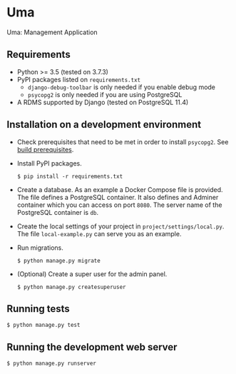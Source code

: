 # Uma

Uma: Management Application


## Requirements

- Python >= 3.5 (tested on 3.7.3)
- PyPI packages listed on `requirements.txt`
    - `django-debug-toolbar` is only needed if you enable debug mode
    - `psycopg2` is only needed if you are using PostgreSQL
- A RDMS supported by Django (tested on PostgreSQL 11.4)


## Installation on a development environment

- Check prerequisites that need to be met in order to install `psycopg2`.
  See [build prerequisites](http://initd.org/psycopg/docs/install.html#build-prerequisites).


- Install PyPI packages.

    ```
    $ pip install -r requirements.txt
    ```

- Create a database. As an example a Docker Compose file is provided.
  The file defines a PostgreSQL container.
  It also defines and Adminer container which you can access on port `8080`.
  The server name of the PostgreSQL container is `db`.

- Create the local settings of your project in `project/settings/local.py`.
  The file `local-example.py` can serve you as an example.

- Run migrations.

    ```
    $ python manage.py migrate
    ```

- (Optional) Create a super user for the admin panel.

    ```
    $ python manage.py createsuperuser
    ```


## Running tests

```
$ python manage.py test
```


## Running the development web server

```
$ python manage.py runserver
```
